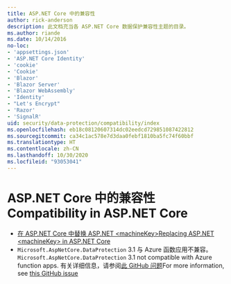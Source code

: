 ```yaml
---
title: ASP.NET Core 中的兼容性
author: rick-anderson
description: 此文档充当各 ASP.NET Core 数据保护兼容性主题的目录。
ms.author: riande
ms.date: 10/14/2016
no-loc:
- 'appsettings.json'
- 'ASP.NET Core Identity'
- 'cookie'
- 'Cookie'
- 'Blazor'
- 'Blazor Server'
- 'Blazor WebAssembly'
- 'Identity'
- "Let's Encrypt"
- 'Razor'
- 'SignalR'
uid: security/data-protection/compatibility/index
ms.openlocfilehash: eb18c08120607314dc02eedcd729851087422812
ms.sourcegitcommit: ca34c1ac578e7d3daa0febf1810ba5fc74f60bbf
ms.translationtype: HT
ms.contentlocale: zh-CN
ms.lasthandoff: 10/30/2020
ms.locfileid: "93053041"
---
```

# <a name="compatibility-in-aspnet-core"></a><span data-ttu-id="1af0a-103">ASP.NET Core 中的兼容性</span><span class="sxs-lookup"><span data-stu-id="1af0a-103">Compatibility in ASP.NET Core</span></span>

* [<span data-ttu-id="1af0a-104">在 ASP.NET Core 中替换 ASP.NET \<machineKey></span><span class="sxs-lookup"><span data-stu-id="1af0a-104">Replacing ASP.NET \<machineKey> in ASP.NET Core</span></span>](xref:security/data-protection/compatibility/replacing-machinekey)
* <span data-ttu-id="1af0a-105">`Microsoft.AspNetCore.DataProtection` 3.1 与 Azure 函数应用不兼容。</span><span class="sxs-lookup"><span data-stu-id="1af0a-105">`Microsoft.AspNetCore.DataProtection` 3.1 not compatible with Azure function apps.</span></span> <span data-ttu-id="1af0a-106">有关详细信息，请参阅[此 GitHub 问题](https://github.com/Azure/azure-functions-host/issues/5447)</span><span class="sxs-lookup"><span data-stu-id="1af0a-106">For more information, see [this GitHub issue](https://github.com/Azure/azure-functions-host/issues/5447)</span></span>
